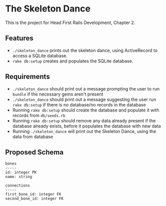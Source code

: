 # The Skeleton Dance

This is the project for Head First Rails Development, Chapter 2.

## Features

* `./skeleton_dance` prints out the skeleton dance, using ActiveRecord to access a SQLite database.
* `rake db:setup` creates and populates the SQLite database.

## Requirements

* `./skeleton_dance` should print out a message prompting the user to run `bundle` if the necessary gems aren't present
* `./skeleton_dance` should print out a message suggesting the user run `rake db:setup` if there is no database/no records in the database
* Running `rake db:setup` should create the database and populate it with records from `db/seeds.rb`
* Running `rake db:setup` should remove any data already present if the database already exists, before it populates the database with new data
* Running `./skeleton_dance` will print out the Skeleton Dance, using the data from database

## Proposed Schema

    bones
    -----
    id: integer PK
    name: string

    connections
    -----
    first_bone_id: integer FK
    second_bone_id: integer FK
